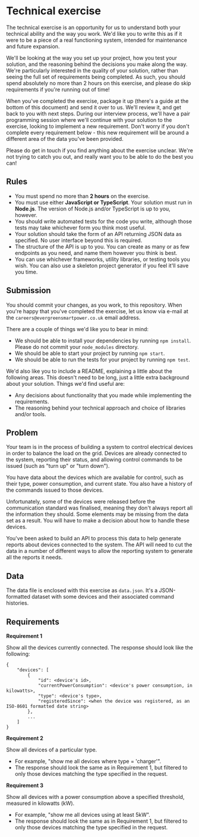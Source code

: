 # Technical exercise

The technical exercise is an opportunity for us to understand both your technical ability and the way you work. We'd like you to write this as if it were to be a piece of a real functioning system, intended for maintenance and future expansion.

We'll be looking at the way you set up your project, how you test your solution, and the reasoning behind the decisions you make along the way. We're particularly interested in the quality of your solution, rather than seeing the full set of requirements being completed. As such, you should spend absolutely no more than 2 hours on this exercise, and please do skip requirements if you're running out of time!

When you've completed the exercise, package it up (there's a guide at the bottom of this document) and send it over to us. We'll review it, and get back to you with next steps. During our interview process, we'll have a pair programming session where we'll continue with your solution to the exercise, looking to implement a new requirement. Don't worry if you don't complete every requirement below - this new requirement will be around a different area of the data you've been provided.

Please do get in touch if you find anything about the exercise unclear. We're not trying to catch you out, and really want you to be able to do the best you can!

## Rules

* You must spend no more than **2 hours** on the exercise.
* You must use either **JavaScript or TypeScript**. Your solution must run in **Node.js**. The version of Node.js and/or TypeScript is up to you, however.
* You should write automated tests for the code you write, although those tests may take whichever form you think most useful.
* Your solution should take the form of an API returning JSON data as specified. No user interface beyond this is required.
* The structure of the API is up to you. You can create as many or as few endpoints as you need, and name them however you think is best.
* You can use whichever frameworks, utility libraries, or testing tools you wish. You can also use a skeleton project generator if you feel it'll save you time.

## Submission

You should commit your changes, as you work, to this repository. When you're happy that you've completed the exercise, let us know via e-mail at the `careers@evergreensmartpower.co.uk` email address.

There are a couple of things we'd like you to bear in mind:

* We should be able to install your dependencies by running `npm install`. Please do not commit your `node_modules` directory.
* We should be able to start your project by running `npm start`.
* We should be able to run the tests for your project by running `npm test`.

We'd also like you to include a README, explaining a little about the following areas. This doesn't need to be long, just a little extra background about your solution. Things we'd find useful are:

* Any decisions about functionality that you made while implementing the requirements.
* The reasoning behind your technical approach and choice of libraries and/or tools.

## Problem

Your team is in the process of building a system to control electrical devices in order to balance the load on the grid. Devices are already connected to the system, reporting their status, and allowing control commands to be issued (such as "turn up" or "turn down").

You have data about the devices which are available for control, such as their type, power consumption, and current state. You also have a history of the commands issued to those devices.

Unfortunately, some of the devices were released before the communication standard was finalised, meaning they don't always report all the information they should. Some elements may be missing from the data set as a result. You will have to make a decision about how to handle these devices.

You've been asked to build an API to process this data to help generate reports about devices connected to the system. The API will need to cut the data in a number of different ways to allow the reporting system to generate all the reports it needs.

## Data

The data file is enclosed with this exercise as `data.json`. It's a JSON-formatted dataset with some devices and their associated command histories.

## Requirements

**Requirement 1**

Show all the devices currently connected. The response should look like the following:

```
{
    "devices": [
        {
            "id": <device's id>,
            "currentPowerConsumption": <device's power consumption, in kilowatts>,
            "type": <device's type>,
            "registeredSince": <when the device was registered, as an ISO-8601 formatted date string>
        },
        ...
    ]
}
```

**Requirement 2**

Show all devices of a particular type.

* For example, "show me all devices where type = 'charger'".
* The response should look the same as in Requirement 1, but filtered to only those devices matching the type specified in the request.

**Requirement 3**

Show all devices with a power consumption above a specified threshold, measured in kilowatts (kW).

* For example, "show me all devices using at least 5kW".
* The response should look the same as in Requirement 1, but filtered to only those devices matching the type specified in the request.

